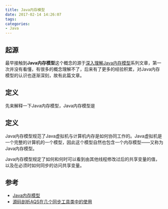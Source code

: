 ```yaml
---
title: Java内存模型
date: 2017-02-14 14:26:07
tags:
categories:
- Java
---
```

## 起源
最早接触到**Java内存模型**这个概念的源于[深入理解Java内存模型](http://www.infoq.com/cn/articles/java-memory-model-1)系列文章，第一次并没有看懂，有很多的概念理解不了，后来有了更多的经验积累，对Java内存模型的认识也逐渐深刻，故有此篇文章。
## 定义
先来解释一下Java内存模型，Java内存模型是

## 定义
Java内存模型规范了Java虚拟机与计算机内存是如何协同工作的。Java虚拟机是一个完整的计算机的一个模型，因此这个模型自然也包含一个内存模型——又称为Java内存模型。

Java内存模型规定了如何和何时可以看到由其他线程修改过后的共享变量的值，以及在必须时如何同步的访问共享变量。


## 参考
* [Java内存模型](http://ifeve.com/java-memory-model-6/)
* [源码剖析AQS在几个同步工具类中的使用](http://ifeve.com/abstractqueuedsynchronizer-use/)
